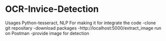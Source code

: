 # OCR-Invice-Detection
Usages Python-tesseract, NLP For making it
for integrate the code 
-clone git repositary
-download packages
-http://localhost:5000/extract_image run on Postman
-provide image for detection
